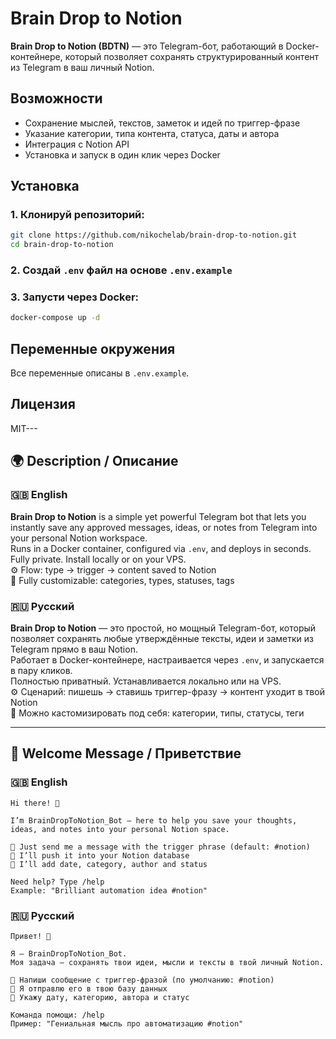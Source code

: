# Brain Drop to Notion

**Brain Drop to Notion (BDTN)** — это Telegram-бот, работающий в Docker-контейнере, который позволяет сохранять структурированный контент из Telegram в ваш личный Notion.

## Возможности
- Сохранение мыслей, текстов, заметок и идей по триггер-фразе
- Указание категории, типа контента, статуса, даты и автора
- Интеграция с Notion API
- Установка и запуск в один клик через Docker

## Установка

### 1. Клонируй репозиторий:
```bash
git clone https://github.com/nikochelab/brain-drop-to-notion.git
cd brain-drop-to-notion
```

### 2. Создай `.env` файл на основе `.env.example`

### 3. Запусти через Docker:
```bash
docker-compose up -d
```

## Переменные окружения

Все переменные описаны в `.env.example`.

## Лицензия
MIT---

## 🌍 Description / Описание

### 🇬🇧 English
**Brain Drop to Notion** is a simple yet powerful Telegram bot that lets you instantly save any approved messages, ideas, or notes from Telegram into your personal Notion workspace.  
Runs in a Docker container, configured via `.env`, and deploys in seconds.  
Fully private. Install locally or on your VPS.  
⚙️ Flow: type → trigger → content saved to Notion  
🚀 Fully customizable: categories, types, statuses, tags

### 🇷🇺 Русский
**Brain Drop to Notion** — это простой, но мощный Telegram-бот, который позволяет сохранять любые утверждённые тексты, идеи и заметки из Telegram прямо в ваш Notion.  
Работает в Docker-контейнере, настраивается через `.env`, и запускается в пару кликов.  
Полностью приватный. Устанавливается локально или на VPS.  
⚙️ Сценарий: пишешь → ставишь триггер-фразу → контент уходит в твой Notion  
🚀 Можно кастомизировать под себя: категории, типы, статусы, теги

---

## 🤖 Welcome Message / Приветствие

### 🇬🇧 English
```
Hi there! 👋

I’m BrainDropToNotion_Bot — here to help you save your thoughts, ideas, and notes into your personal Notion space.

🔹 Just send me a message with the trigger phrase (default: #notion)  
🔹 I’ll push it into your Notion database  
🔹 I’ll add date, category, author and status

Need help? Type /help  
Example: "Brilliant automation idea #notion"
```

### 🇷🇺 Русский
```
Привет! 👋

Я — BrainDropToNotion_Bot.  
Моя задача — сохранять твои идеи, мысли и тексты в твой личный Notion.

🔹 Напиши сообщение с триггер-фразой (по умолчанию: #notion)  
🔹 Я отправлю его в твою базу данных  
🔹 Укажу дату, категорию, автора и статус

Команда помощи: /help  
Пример: "Гениальная мысль про автоматизацию #notion"
```